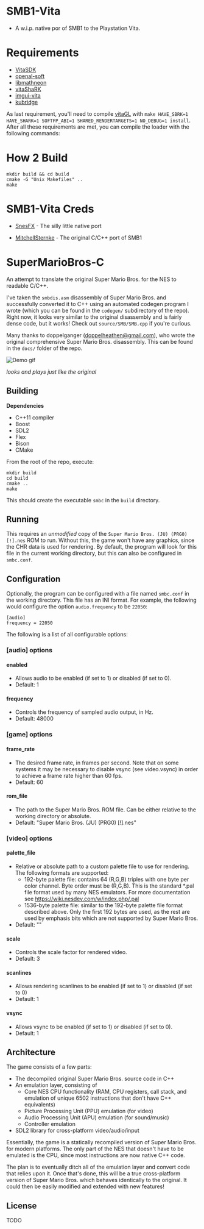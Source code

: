 # SMB1-Vita

* A w.i.p. native por of SMB1 to the Playstation Vita.


# Requirements
* [VitaSDK](https://vitasdk.org/)
* [openal-soft](https://github.com/isage/openal-soft/tree/vita-1.19.1)
* [libmathneon](https://github.com/Rinnegatamante/math-neon)
* [vitaShaRK](https://github.com/Rinnegatamante/vitaShaRK)
* [imgui-vita](https://github.com/Rinnegatamante/imgui-vita)
* [kubridge](https://github.com/TheOfficialFloW/kubridge)

As last requirement, you'll need to compile [vitaGL](https://github.com/Rinnegatamante/vitaGL) with `make HAVE_SBRK=1 HAVE_SHARK=1 SOFTFP_ABI=1 SHARED_RENDERTARGETS=1 NO_DEBUG=1 install`.  
After all these requirements are met, you can compile the loader with the following commands:

# How 2 Build

```
mkdir build && cd build
cmake -G "Unix Makefiles" ..
make
```

# SMB1-Vita Creds

* [SnesFX](https://twitter.com/snesfx) - The silly little native port

* [MitchellSternke](https://github.com/MitchellSternke/SuperMarioBros-C) - The original C/C++ port of SMB1

SuperMarioBros-C
================

An attempt to translate the original Super Mario Bros. for the NES to readable C/C++.

I've taken the `smbdis.asm` disassembly of Super Mario Bros. and successfully converted it to C++ using an automated codegen program I wrote (which you can be found in the `codegen/` subdirectory of the repo). Right now, it looks very similar to the original disassembly and is fairly dense code, but it works! Check out `source/SMB/SMB.cpp` if you're curious.

Many thanks to doppelganger (doppelheathen@gmail.com), who wrote the original comprehensive Super Mario Bros. disassembly. This can be found in the `docs/` folder of the repo.

![Demo gif](https://github.com/MitchellSternke/SuperMarioBros-C/raw/master/demo.gif)

*looks and plays just like the original*

Building
--------

**Dependencies**
- C++11 compiler
- Boost
- SDL2
- Flex
- Bison
- CMake

From the root of the repo, execute:
```
mkdir build
cd build
cmake ..
make
```

This should create the executable `smbc` in the `build` directory.

Running
-------

This requires an *unmodified* copy of the `Super Mario Bros. (JU) (PRG0) [!].nes` ROM to run. Without this, the game won't have any graphics, since the CHR data is used for rendering. By default, the program will look for this file in the current working directory, but this can also be configured in `smbc.conf`.

Configuration
-------------

Optionally, the program can be configured with a file named `smbc.conf` in the working directory. This file has an INI format. For example, the following would configure the option `audio.frequency` to be `22050`:

```
[audio]
frequency = 22050
```

The following is a list of all configurable options:

### [audio] options

#### enabled

- Allows audio to be enabled (if set to 1) or disabled (if set to 0).
- Default: 1

#### frequency

- Controls the frequency of sampled audio output, in Hz.
- Default: 48000

### [game] options

#### frame_rate

- The desired frame rate, in frames per second. Note that on some systems it may be necessary to disable vsync (see video.vsync) in order to achieve a frame rate higher than 60 fps.
- Default: 60

#### rom_file

- The path to the Super Mario Bros. ROM file. Can be either relative to the working directory or absolute.
- Default: "Super Mario Bros. (JU) (PRG0) [!].nes"

### [video] options

#### palette_file

- Relative or absolute path to a custom palette file to use for rendering. The following formats are supported:
  - 192-byte palette file: contains 64 (R,G,B) triples with one byte per color channel. Byte order must be (R,G,B). This is the standard *.pal file format used by many NES emulators. For more documentation see https://wiki.nesdev.com/w/index.php/.pal
  - 1536-byte palette file: similar to the 192-byte palette file format described above. Only the first 192 bytes are used, as the rest are used by emphasis bits which are not supported by Super Mario Bros.
- Default: ""

#### scale

- Controls the scale factor for rendered video.
- Default: 3

#### scanlines

- Allows rendering scanlines to be enabled (if set to 1) or disabled (if set to 0)
- Default: 1

#### vsync

- Allows vsync to be enabled (if set to 1) or disabled (if set to 0).
- Default: 1

Architecture
------------

The game consists of a few parts:
- The decompiled original Super Mario Bros. source code in C++
- An emulation layer, consisting of
  - Core NES CPU functionality (RAM, CPU registers, call stack, and emulation of unique 6502 instructions that don't have C++ equivalents)
  - Picture Processing Unit (PPU) emulation (for video)
  - Audio Processing Unit (APU) emulation (for sound/music)
  - Controller emulation
- SDL2 library for cross-platform video/audio/input

Essentially, the game is a statically recompiled version of Super Mario Bros. for modern platforms. The only part of the NES that doesn't have to be emulated is the CPU, since most instructions are now native C++ code.

The plan is to eventually ditch all of the emulation layer and convert code that relies upon it. Once that's done, this will be a true cross-platform version of Super Mario Bros. which behaves identically to the original. It could then be easily modified and extended with new features!

License
-------

TODO
